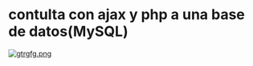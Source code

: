 # contulta con ajax y php a una base de datos(MySQL) 

[![gtrgfg.png](https://i.postimg.cc/BbZzkdzV/gtrgfg.png)](https://postimg.cc/TLSQWHfV)
